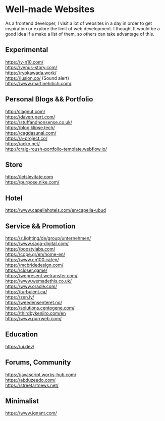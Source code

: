 # Well-made Websites

As a frontend developer, I visit a lot of websites in a day in order to get inspiration or explore the limit of web development. I thought It would be a good idea If a make a list of them, so others can take advantage of this.


## Experimental
https://y-n10.com/ <br />
https://venus-story.com/ <br />
https://ryokawada.work/ <br />
https://lusion.co/ (Sound alert) <br />
https://www.martinehrlich.com/ <br />

## Personal Blogs && Portfolio
http://clagnut.com/ <br />
https://daverupert.com/ <br />
https://stuffandnonsense.co.uk/ <br />
https://blog.klipse.tech/ <br />
https://cagdasunal.com/ <br />
https://a-project.co/ <br />
https://acko.net/ <br />
http://craig-roush-portfolio-template.webflow.io/ <br />

## Store
https://letslevitate.com <br />
https://purpose.nike.com/ <br />

## Hotel
https://www.capellahotels.com/en/capella-ubud <br />

## Service && Promotion
https://z.lighting/de/group/unternehmen/ <br />
https://www.saga-digital.com/ <br />
https://boostylabs.com/ <br />
https://cope.gr/en/home-en/ <br />
https://www.cn100.ca/en/ <br />
https://mcbridedesign.com/ <br />
https://closer.game/ <br />
https://wepresent.wetransfer.com/ <br />
https://www.wemadethis.co.uk/ <br />
https://www.oracle.com/ <br />
https://turbulent.ca/ <br />
https://zen.ly/ <br />
https://weedensenteret.no/ <br />
https://solutions.centogene.com/ <br />
https://thirdbykenjiro.com/en <br />
https://www.purrweb.com/ <br />

## Education
https://ui.dev/ <br />

## Forums, Community
https://javascript.works-hub.com/ <br />
https://abduzeedo.com/ <br />
https://streetartnews.net/ <br />

## Minimalist
https://www.ignant.com/ <br />